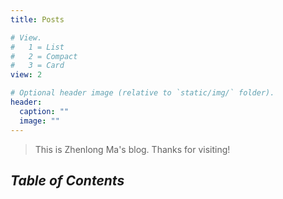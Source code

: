```yaml
---
title: Posts

# View.
#   1 = List
#   2 = Compact
#   3 = Card
view: 2

# Optional header image (relative to `static/img/` folder).
header:
  caption: ""
  image: ""
---
```


> This is Zhenlong Ma's blog. Thanks for visiting!

## _Table of Contents_




<!-- - [New Post](newblog/) -->